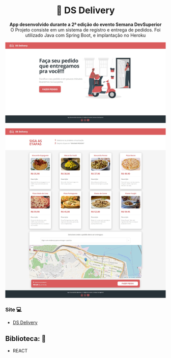 <h1 align="center">🍕 DS Delivery</h1>
<p align="center">
  <strong>App desenvolvido durante a 2ª edição do evento Semana DevSuperior</strong>
  <br>
  <span>O Projeto consiste em um sistema de registro e entrega de pedidos. Foi utilizado Java com Spring Boot, e implantação no Heroku</span>
</p>

<p align="center">
  <img src="front-web/src/home.jpeg" alt="">
</p>

<p align="center">
  <img src="front-web/src/pedido.jpeg" alt="">
</p>

### Site 💻

- [DS Delivery](https://sds2-ds-deliver.netlify.app/)

## Biblioteca: 📙
- REACT


